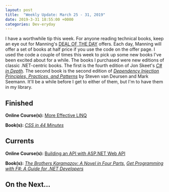 ```yaml
---
layout: post
title:  "Weekly Update: March 25 - 31, 2019"
date: 2019-3-31 18:55:00 +0000
categories: Dev-eryday
---
```


I have a worthwhile tip this week. For anyone reading technical books, keep an eye out for Manning's [DEAL OF THE DAY][dotd] offers. Each day, Manning will offer a set of books at half price if you use the code on the offer page. I used the code a couple of times this week to pick up some new books I've been excited about for a while. The books I purchased were new editions of classic .NET-centric books. The first is the fourth edition of Jon Skeet's *[C# in Depth][cid]*. The second book is the second edition of *[Dependency Injection Principles, Practices, and Patterns][dim]* by Steven van Deursen and Mark Seemann. It'll be a while before I get to either of them, but I'm to have them in my library.

## Finished

**Online Course(s):** [More Effective LINQ][linq]

**Book(s):** *[CSS in 44 Minutes][css]*

## Currents

**Online Course(s):** [Building an API with ASP.NET Web API][api]

**Book(s):** *[The Brothers Karamazov: A Novel in Four Parts][brk]*, *[Get Programming with F#: A Guide for .NET Developers][fs]*

## On the Next...




[brk]: https://www.amazon.com/Brothers-Karamazov-Novel-Parts-Epilogue-ebook/dp/B004ZM10OE/
[core]: https://app.pluralsight.com/library/courses/understanding-aspdotnet-core-2x/table-of-contents
[po]: https://www.amazon.com/dp/B005TKC2CA
[doc]: https://app.pluralsight.com/library/courses/aspdotnet-core-api-openapi-swagger/table-of-contents
[pop]: https://www.amazon.com/Programming-Purpose-Essays-Software-Design/dp/0137213743/
[di]: https://app.pluralsight.com/library/courses/aspdotnet-core-dependency-injection/table-of-contents
[fs]: https://www.amazon.com/Get-Programming-guide-NET-developers/dp/1617293997/
[depn]: https://app.pluralsight.com/library/courses/using-dependency-injection-on-ramp/table-of-contents
[dip]: https://www.amazon.com/Dependency-Injection-Principles-Practices-Patterns/dp/161729473X/
[why]: https://www.amazon.com/Start-Why-Leaders-Inspire-Everyone/dp/1591846447/
[linq]: https://app.pluralsight.com/library/courses/linq-more-effective/table-of-contents
[bq]: https://www.calfussman.com/podcasts/2019/3/12/simon-sinek-the-infinite-game
[ig]: https://www.amazon.com/Infinite-Game-Simon-Sinek/dp/073521350X/
[api]: https://app.pluralsight.com/library/courses/aspnet-web-api-building/table-of-contents
[css]: https://jgthms.com/css-in-44-minutes-ebook
[dim]: https://www.manning.com/books/dependency-injection-principles-practices-patterns
[cid]: https://www.manning.com/books/c-sharp-in-depth-fourth-edition
[dotd]: https://www.manning.com/dotd